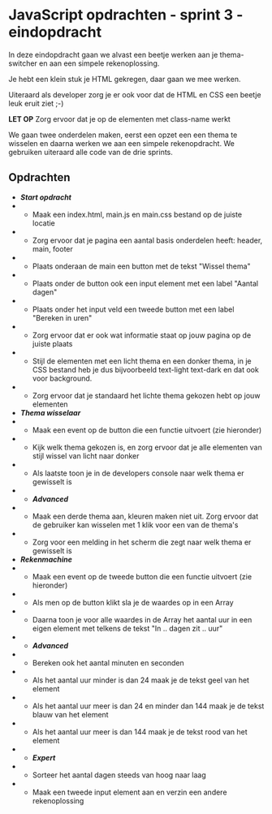 # JavaScript opdrachten - sprint 3 - eindopdracht

In deze eindopdracht gaan we alvast een beetje werken aan je thema-switcher en aan een simpele rekenoplossing.

Je hebt een klein stuk je HTML gekregen, daar gaan we mee werken.

Uiteraard als developer zorg je er ook voor dat de HTML en CSS een beetje leuk eruit ziet ;-) 

**LET OP** Zorg ervoor dat je op de elementen met class-name werkt

We gaan twee onderdelen maken, eerst een opzet een een thema te wisselen en daarna werken we aan een 
simpele rekenopdracht. We gebruiken uiteraard alle code van de drie sprints.

## Opdrachten
* ***Start opdracht***
* * Maak een index.html, main.js en main.css bestand op de juiste locatie
* * Zorg ervoor dat je pagina een aantal  basis onderdelen heeft: header, main, footer
* * Plaats onderaan de main een button met de tekst "Wissel thema"
* * Plaats onder de button ook een input element met een label "Aantal dagen"
* * Plaats onder het input veld een tweede button met een label "Bereken in uren"
* * Zorg ervoor dat er ook wat informatie staat op jouw pagina op de juiste plaats
* * Stijl de elementen met een licht thema en een donker thema, in je CSS bestand heb je dus bijvoorbeeld text-light text-dark en dat ook voor background. 
* * Zorg ervoor dat je standaard het lichte thema gekozen hebt op jouw elementen
* ***Thema wisselaar***
* * Maak een event op de button die een functie uitvoert (zie hieronder)
* * Kijk welk thema gekozen is, en zorg ervoor dat je alle elementen van stijl wissel van licht naar donker
* * Als laatste toon je in de developers console naar welk thema er gewisselt is
* * ***Advanced***
* * Maak een derde thema aan, kleuren maken niet uit. Zorg ervoor dat de gebruiker kan wisselen met 1 klik voor een van de thema's
* * Zorg voor een melding in het scherm die zegt naar welk thema er gewisselt is
* ***Rekenmachine***
* * Maak een event op de tweede button die een functie uitvoert (zie hieronder)
* * Als men op de button klikt sla je de waardes op in een Array
* * Daarna toon je voor alle waardes in de Array het aantal uur in een eigen element met telkens de tekst  "In .. dagen zit .. uur" 
* * ***Advanced***
* * Bereken ook het aantal minuten en seconden
* * Als het aantal uur minder is dan 24 maak je de tekst geel van het element
* * Als het aantal uur meer is dan 24 en minder dan 144 maak je de tekst blauw van het element
* * Als het aantal uur meer is dan 144 maak je de tekst rood van het element
* * ***Expert***
* * Sorteer het aantal dagen steeds van hoog naar laag
* * Maak een tweede input element aan en verzin een andere rekenoplossing

